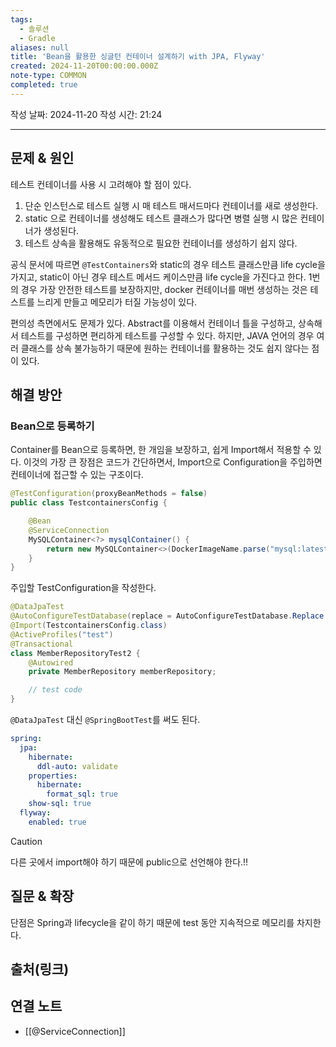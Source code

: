 ```yaml
---
tags:
  - 솔루션
  - Gradle
aliases: null
title: 'Bean을 활용한 싱글턴 컨테이너 설계하기 with JPA, Flyway'
created: 2024-11-20T00:00:00.000Z
note-type: COMMON
completed: true
---
```

작성 날짜: 2024-11-20
작성 시간: 21:24


----

## 문제 & 원인

테스트 컨테이너를 사용 시 고려해야 할 점이 있다.

1. 단순 인스턴스로 테스트 실행 시 매 테스트 매서드마다 컨테이너를 새로 생성한다.
2. static 으로 컨테이너를 생성해도 테스트 클래스가 많다면 병렬 실행 시 많은 컨테이너가 생성된다.
3. 테스트 상속을 활용해도 유동적으로 필요한 컨테이너를 생성하기 쉽지 않다.

공식 문서에 따르면 `@TestContainers`와 static의 경우 테스트 클래스만큼 life cycle을 가지고, static이 아닌 경우 테스트 메서드 케이스만큼 life cycle을 가진다고 한다. 1번의 경우 가장 안전한 테스트를 보장하지만, docker 컨테이너를 매번 생성하는 것은 테스트를 느리게 만들고 메모리가 터질 가능성이 있다.

편의성 측면에서도 문제가 있다. Abstract를 이용해서 컨테이너 틀을 구성하고, 상속해서 테스트를 구성하면 편리하게 테스트를 구성할 수 있다. 하지만, JAVA 언어의 경우 여러 클래스를 상속 불가능하기 때문에 원하는 컨테이너를 활용하는 것도 쉽지 않다는 점이 있다.

## 해결 방안

### Bean으로 등록하기

Container를 Bean으로 등록하면, 한 개임을 보장하고, 쉽게 Import해서 적용할 수 있다. 이것의 가장 큰 장점은 코드가 간단하면서, Import으로 Configuration을 주입하면 컨테이너에 접근할 수 있는 구조이다.

```java
@TestConfiguration(proxyBeanMethods = false)
public class TestcontainersConfig {

	@Bean
	@ServiceConnection
	MySQLContainer<?> mysqlContainer() {
		return new MySQLContainer<>(DockerImageName.parse("mysql:latest"));
	}
}

```

주입할 TestConfiguration을 작성한다.

```java
@DataJpaTest
@AutoConfigureTestDatabase(replace = AutoConfigureTestDatabase.Replace.NONE)
@Import(TestcontainersConfig.class)
@ActiveProfiles("test")
@Transactional
class MemberRepositoryTest2 {
    @Autowired
    private MemberRepository memberRepository;

	// test code
}

```

`@DataJpaTest` 대신 `@SpringBootTest`를 써도 된다.

```yaml
spring:
  jpa:
    hibernate:
      ddl-auto: validate
    properties:
      hibernate:
        format_sql: true
    show-sql: true
  flyway:
    enabled: true

```

>[!caution]
>다른 곳에서 import해야 하기 때문에 public으로 선언해야 한다.!!


## 질문 & 확장

단점은 Spring과 lifecycle을 같이 하기 때문에 test 동안 지속적으로 메모리를 차지한다.

## 출처(링크)


## 연결 노트

- [[@ServiceConnection]]
